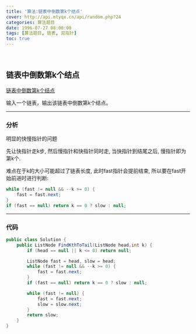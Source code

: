 ```yaml
---
title: '算法:链表中倒数第k个结点'
cover: http://api.mtyqx.cn/api/random.php?24
categories: 算法题目
date: 1996-07-27 08:00:00
tags: [算法题目, 链表, 双指针]
toc: true
---
```


<br/>

<!--more-->

## 链表中倒数第k个结点

[链表中倒数第k个结点](https://www.nowcoder.com/practice/529d3ae5a407492994ad2a246518148a?tpId=13&tqId=11167&tPage=1&rp=1&ru=%2Fta%2Fcoding-interviews&qru=%2Fta%2Fcoding-interviews%2Fquestion-ranking)

输入一个链表，输出该链表中倒数第k个结点。

****

### 分析

明显的快慢指针的问题

先让快指针走k步, 然后慢指针和快指针同时走, 当快指针到结尾之后, 慢指针即为第k个.

难点在于k的大小可能超过了链表长度, 此时fast指针会提前结束, 所以要在fast开始前进时进行判断:

```java
while (fast != null && --k >= 0) {
    fast = fast.next;
}
if (fast == null) return k == 0 ? slow : null;
```

****

### 代码

```java
public class Solution {
    public ListNode FindKthToTail(ListNode head,int k) {
        if (head == null || k <= 0) return null;

        ListNode fast = head, slow = head;
        while (fast != null && --k >= 0) {
            fast = fast.next;
        }
        if (fast == null) return k == 0 ? slow : null;

        while (fast != null) {
            fast = fast.next;
            slow = slow.next;
        }
        return slow;
    }
}
```

